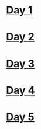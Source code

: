 # [Day 1](Day%201.md)
# [Day 2](Day%202.md)
# [Day 3](Day%203.md)
# [Day 4](Day%204.md)
# [Day 5](Day%205.md)
